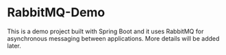 # RabbitMQ-Demo

This is a demo project built with Spring Boot and it uses RabbitMQ for asynchronous messaging between applications. More details will be added later.
